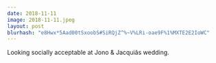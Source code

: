 ```yaml
---
date: 2018-11-11
image: 2018-11-11.jpeg
layout: post
blurhash: "e8Hwx*5Aad00tSxoobS#SiRQjZ^%~V%LRi-oae9F%1%MXTE2E2IoWC"
---
```


Looking socially acceptable at Jono & Jacquiâs wedding.
